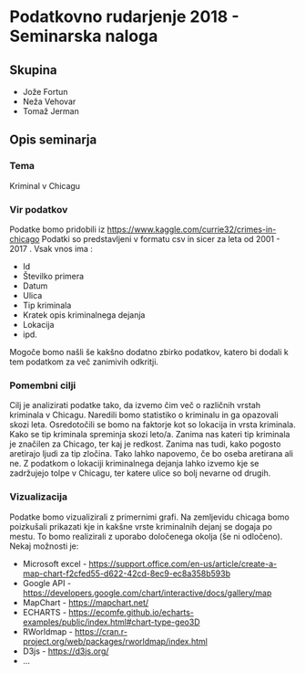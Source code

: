 # Podatkovno rudarjenje 2018 - Seminarska naloga
## Skupina
* Jože Fortun
* Neža Vehovar
* Tomaž Jerman

## Opis seminarja
### Tema
Kriminal v Chicagu

### Vir podatkov
Podatke bomo pridobili iz
https://www.kaggle.com/currie32/crimes-in-chicago
Podatki so predstavljeni v formatu csv in sicer za leta od 2001 - 2017 . Vsak vnos ima :

* Id
* Številko primera
* Datum
* Ulica
* Tip kriminala
* Kratek opis kriminalnega dejanja
* Lokacija
* ipd.

Mogoče bomo našli še kakšno dodatno zbirko podatkov, katero bi dodali k tem podatkom za več zanimivih odkritji.

### Pomembni cilji
Cilj je analizirati podatke tako, da izvemo čim več o različnih vrstah kriminala v Chicagu. 
Naredili bomo statistiko o kriminalu in ga opazovali skozi leta. Osredotočili se bomo na faktorje kot so lokacija in vrsta kriminala. Kako se tip kriminala spreminja skozi leto/a. Zanima nas kateri tip kriminala je značilen za Chicago, ter kaj je redkost.
Zanima nas tudi, kako pogosto aretirajo ljudi za tip zločina. Tako lahko napovemo, če bo oseba aretirana ali ne.
Z podatkom o lokaciji kriminalnega dejanja lahko izvemo kje se zadržujejo tolpe v Chicagu, ter katere ulice so bolj nevarne od drugih.

### Vizualizacija
Podatke bomo vizualizirali z primernimi grafi. Na zemljevidu chicaga bomo poizkušali prikazati kje in kakšne vrste kriminalnih dejanj se dogaja po mestu. To bomo realizirali z uporabo določenega okolja (še ni odločeno).
Nekaj možnosti je:

* Microsoft excel - https://support.office.com/en-us/article/create-a-map-chart-f2cfed55-d622-42cd-8ec9-ec8a358b593b
* Google API - https://developers.google.com/chart/interactive/docs/gallery/map
* MapChart - https://mapchart.net/
* ECHARTS - https://ecomfe.github.io/echarts-examples/public/index.html#chart-type-geo3D
* RWorldmap - https://cran.r-project.org/web/packages/rworldmap/index.html
* D3js - https://d3js.org/
* ...

